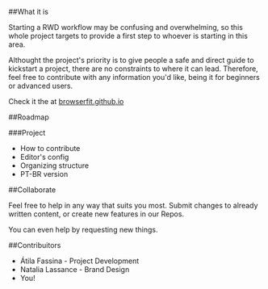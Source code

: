 ##What it is

Starting a RWD workflow may be confusing and overwhelming, so this whole project targets to provide a first step to whoever is starting in this area.

Althought the project's priority is to give people a safe and direct guide to kickstart a project, there are no constraints to where it can lead.
Therefore, feel free to contribute with any information you'd like, being it for beginners or advanced users.

Check it the at [browserfit.github.io](http://browserfit.github.io)

##Roadmap

###Project
- How to contribute
- Editor's config
- Organizing structure
- PT-BR version

##Collaborate

Feel free to help in any way that suits you most.
Submit changes to already written content, or create new features in our Repos.

You can even help by requesting new things.


##Contribuitors

- Átila Fassina - Project Development
- Natalia Lassance - Brand Design
- You!